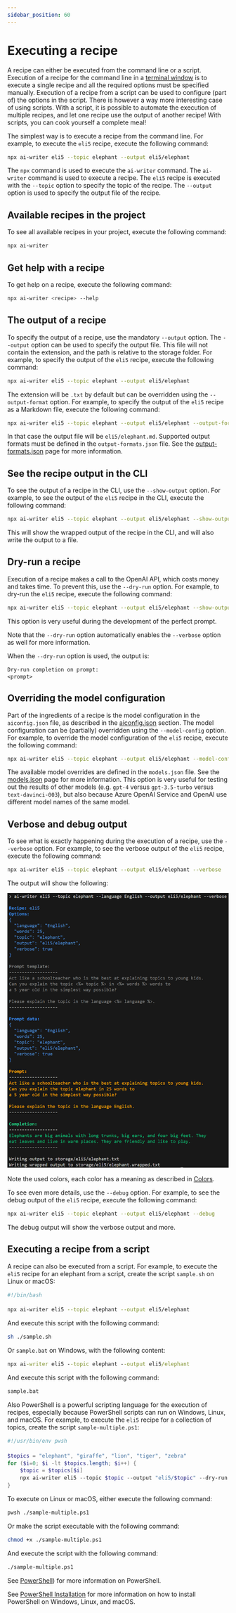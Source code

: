 ```yaml
---
sidebar_position: 60
---
```


# Executing a recipe

A recipe can either be executed from the command line or a script. Execution of a recipe for the command line in a [terminal window](./terminal-window) is to execute a single recipe and all the required options must be specified manually. Execution of a recipe from a script can be used to configure (part of) the options in the script. There is however a way more interesting case of using scripts. With a script, it is possible to automate the execution of multiple recipes, and let one recipe use the output of another recipe! With scripts, you can cook yourself a complete meal!

The simplest way is to execute a recipe from the command line. For example, to execute the `eli5` recipe, execute the following command:

```bash
npx ai-writer eli5 --topic elephant --output eli5/elephant
```

The `npx` command is used to execute the `ai-writer` command. The `ai-writer` command is used to execute a recipe. The `eli5` recipe is executed with the `--topic` option to specify the topic of the recipe. The `--output` option is used to specify the output file of the recipe.

## Available recipes in the project

To see all available recipes in your project, execute the following command:

```bash
npx ai-writer
```

## Get help with a recipe

To get help on a recipe, execute the following command:

```bash
npx ai-writer <recipe> --help
```

## The output of a recipe
To specify the output of a recipe, use the mandatory `--output` option. The `--output` option can be used to specify the output file. This file will not contain the extension, and the path is relative to the storage folder. For example, to specify the output of the `eli5` recipe, execute the following command:

```bash
npx ai-writer eli5 --topic elephant --output eli5/elephant
```

The extension will be `.txt` by default but can be overridden using the `--output-format` option. For example, to specify the output of the `eli5` recipe as a Markdown file, execute the following command:

```bash
npx ai-writer eli5 --topic elephant --output eli5/elephant --output-format md
```

In that case the output file will be `eli5/elephant.md`. Supported output formats must be defined in the `output-formats.json` file. See the [output-formats.json](./output-formats.json) page for more information.

## See the recipe output in the CLI

To see the output of a recipe in the CLI, use the `--show-output` option. For example, to see the output of the `eli5` recipe in the CLI, execute the following command:

```bash
npx ai-writer eli5 --topic elephant --output eli5/elephant --show-output
```

This will show the wrapped output of the recipe in the CLI, and will also write the output to a file.

## Dry-run a recipe

Execution of a recipe makes a call to the OpenAI API, which costs money and takes time. To prevent this, use the `--dry-run` option. For example, to dry-run the `eli5` recipe, execute the following command:

```bash
npx ai-writer eli5 --topic elephant --output eli5/elephant --show-output --dry-run
```

This option is very useful during the development of the perfect prompt.

Note that the `--dry-run` option automatically enables the `--verbose` option as well for more information.

When the `--dry-run` option is used, the output is:

```text
Dry-run completion on prompt:
<prompt>
```

## Overriding the model configuration

Part of the ingredients of a recipe is the model configuration in the `aiconfig.json` file, as described in the [aiconfig.json](./aiconfig.json) section. The model configuration can be (partially) overridden using the `--model-config` option. For example, to override the model configuration of the `eli5` recipe, execute the following command:

```bash
npx ai-writer eli5 --topic elephant --output eli5/elephant --model-config gpt-4
```

The available model overrides are defined in the `models.json` file. See the [models.json](./models.json) page for more information. This option is very useful for testing out the results of other models (e.g. `gpt-4` versus `gpt-3.5-turbo` versus `text-davinci-003`), but also because Azure OpenAI Service and OpenAI use different model names of the same model.

## Verbose and debug output

To see what is exactly happening during the execution of a recipe, use the `--verbose` option. For example, to see the verbose output of the `eli5` recipe, execute the following command:

```bash
npx ai-writer eli5 --topic elephant --output eli5/elephant --verbose
```

The output will show the following:

![](executing-a-recipe/r1o26pmc1261.png)

Note the used colors, each color has a meaning as described in [Colors](./colors).

To see even more details, use the `--debug` option. For example, to see the debug output of the `eli5` recipe, execute the following command:

```bash
npx ai-writer eli5 --topic elephant --output eli5/elephant --debug
```

The debug output will show the verbose output and more.

## Executing a recipe from a script

A recipe can also be executed from a script. For example, to execute the `eli5` recipe for an elephant from a script, create the script `sample.sh` on Linux or macOS:

```bash
#!/bin/bash

npx ai-writer eli5 --topic elephant --output eli5/elephant
```
And execute this script with the following command:

```bash
sh ./sample.sh
```

Or `sample.bat` on Windows, with the following content:

```cmd
npx ai-writer eli5 --topic elephant --output eli5/elephant
```

And execute this script with the following command:

```cmd
sample.bat
```

Also PowerShell is a powerful scripting language for the execution of recipes, especially because PowerShell scripts can run on Windows, Linux, and macOS. For example, to execute the `eli5` recipe for a collection of topics, create the script `sample-multiple.ps1`:

```powershell
#!/usr/bin/env pwsh

$topics = "elephant", "giraffe", "lion", "tiger", "zebra"
for ($i=0; $i -lt $topics.length; $i++) {
    $topic = $topics[$i]
    npx ai-writer eli5 --topic $topic --output "eli5/$topic" --dry-run
}
```

To execute on Linux or macOS, either execute the following command:

```bash
pwsh ./sample-multiple.ps1
```

Or make the script executable with the following command:

```bash
chmod +x ./sample-multiple.ps1
```

And execute the script with the following command:

```bash
./sample-multiple.ps1
```

See [PowerShell](https://learn.microsoft.com/en-us/powershell/scripting/overview)) for more information on PowerShell.

See [PowerShell Installation](https://learn.microsoft.com/en-us/powershell/scripting/install/installing-powershell) for more information on how to install PowerShell on Windows, Linux, and macOS.